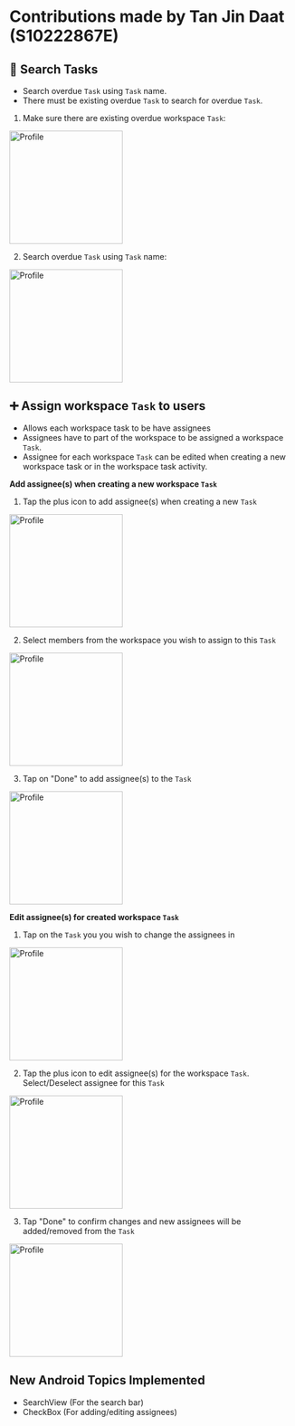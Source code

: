 # Contributions made by Tan Jin Daat (S10222867E)

## :mag_right: Search Tasks
- Search overdue `Task` using `Task` name.
- There must be existing overdue `Task` to search for overdue `Task`.

1. Make sure there are existing overdue workspace `Task`:
<img src="/assets/screenshots/overdue_tasks_JinDaat.jpeg" alt="Profile" width="200">

2. Search overdue `Task` using `Task` name:
<img src="/assets/screenshots/search_overdue_tasks_JinDaat.jpeg" alt="Profile" width="200">

## :heavy_plus_sign: Assign workspace `Task` to users
- Allows each workspace task to be have assignees
- Assignees have to part of the workspace to be assigned a workspace `Task`.
- Assignee for each workspace `Task` can be edited when creating a new workspace task or in the workspace task activity.

**Add assignee(s) when creating a new workspace `Task`**

1. Tap the plus icon to add assignee(s) when creating a new `Task`
<img src="/assets/screenshots/new_task_activity_JinDaat.jpeg" alt="Profile" width="200">

2. Select members from the workspace you wish to assign to this `Task`
<img src="/assets/screenshots/manage_assignee_JinDaat.jpeg" alt="Profile" width="200">

3. Tap on "Done" to add assignee(s) to the `Task`
<img src="/assets/screenshots/new_task_assignee_JinDaat.jpeg" alt="Profile" width="200">

**Edit assignee(s) for created workspace `Task`**

1. Tap on the `Task` you you wish to change the assignees in
<img src="/assets/screenshots/select_tasks_JinDaat.jpeg" alt="Profile" width="200">

2. Tap the plus icon to edit assignee(s) for the workspace `Task`. Select/Deselect assignee for this `Task`
<img src="/assets/screenshots/edit_assignee_JinDaat.jpeg" alt="Profile" width="200">

3. Tap "Done" to confirm changes and new assignees will be added/removed from the `Task`
<img src="/assets/screenshots/confirm_edit_assignee_JinDaat.jpeg" alt="Profile" width="200">

## New Android Topics Implemented
- SearchView (For the search bar)
- CheckBox (For adding/editing assignees)
